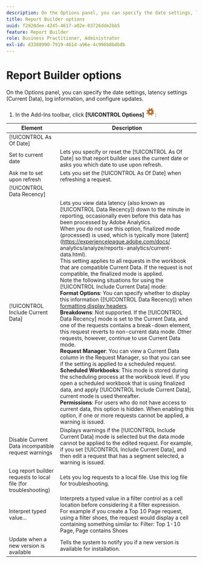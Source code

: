 ```yaml
---
description: On the Options panel, you can specify the date settings, latency settings (Current Data), log information, and configure updates.
title: Report Builder options
uuid: f2920dee-4245-4617-a02e-03726dde2bb5
feature: Report Builder
role: Business Practitioner, Administrator
exl-id: d3388990-7919-461d-a96e-4c996b8bdb8b
---
```

# Report Builder options

On the Options panel, you can specify the date settings, latency settings (Current Data), log information, and configure updates.

1. In the Add-Ins toolbar, click **[!UICONTROL Options]** ![](assets/options_icon.png):

| Element | Description |
|--- |--- |
|[!UICONTROL As Of Date]||
|Set to current date|Lets you specify or reset the  [!UICONTROL As Of Date] so that report builder uses the current date or asks you which date to use upon refresh.|
|Ask me to set upon refresh|Lets you set the  [!UICONTROL As Of Date] when refreshing a request.|
|[!UICONTROL Data Recency]||
|[!UICONTROL Include Current Data]|Lets you view data latency (also known as  [!UICONTROL Data Recency]) down to the minute in reporting, occasionally even before this data has been processed by  Adobe Analytics.<br>When you do not use this option,  finalized mode (processed) is used, which is typically more [latent](https://experienceleague.adobe.com/docs/ analytics/analyze/reports-analytics/current-data.html).<br>This setting applies to all requests in the workbook that are compatible Current Data. If the request is not compatible, the finalized mode is applied.<br>Note the following situations for using the [!UICONTROL Include Current Data] mode:<br>**Format Options**: You can specify whether to display this information ([!UICONTROL Data Recency]) when [formatting display headers](/help/analyze/report-builder/layout/t-format-display-headers.md).<br>**Breakdowns**: Not supported. If the  [!UICONTROL Data Recency] mode is set to the Current Data, and one of the requests contains a break-down element, this request reverts to non-current data mode. Other requests, however, continue to use Current Data mode.<br>**Request Manager**: You can view a Current Data column in the Request Manager, so that you can see if the setting is applied to a scheduled request.<br>**Scheduled Workbooks**: This mode is stored during the scheduling process at the workbook level. If you open a scheduled workbook that is using finalized data, and apply [!UICONTROL Include Current Data], current mode is used thereafter.<br>**Permissions**: For users who do not have access to current data, this option is hidden.  When enabling this option, if one or more requests cannot be applied, a warning is issued.|
|Disable Current Data incompatible request warnings|Displays warnings if the  [!UICONTROL Include Current Data] mode is selected but the data mode cannot be applied to the edited request.  For example, if you set [!UICONTROL Include Current Data], and then edit a request that has a segment selected, a warning is issued.|
|Log report builder requests to local file (for troubleshooting)|Lets you log requests to a local file. Use this log file for troubleshooting.|
|Interpret typed value...|Interprets a typed value in a filter control as a cell location before considering it a filter expression.<br>For example if you create a Top 10 Page request, using a filter  shoes, the request would display a cell containing something similar to:   Filter: Top 1-10 Page, Page contains Shoes|
|Update when a new version is available|Tells the system to notify you if a new version is available for installation.|
